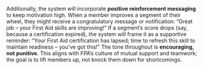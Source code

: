 Additionally, the system will incorporate **positive reinforcement messaging** to keep motivation high. When a member improves a segment of their wheel, they might receive a congratulatory message or notification: “Great job – your First Aid skills are improving!” If a segment’s score drops (say, because a certification expired), the system will frame it as a supportive reminder: “Your First Aid certification has lapsed; time to refresh this skill to maintain readiness – you’ve got this!” The tone throughout is **encouraging, not punitive**. This aligns with FPA’s culture of mutual support and teamwork; the goal is to lift members up, not knock them down for shortcomings.